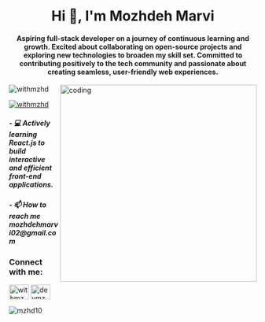 <h1 align="center">Hi 👋, I'm Mozhdeh Marvi</h1>
<h4 align="center">Aspiring full-stack developer on a journey of continuous learning and growth. Excited about collaborating on open-source projects and exploring new technologies to broaden my skill set. Committed to contributing positively to the tech community and passionate about creating seamless, user-friendly web experiences.</h4>

<img align="right" alt="coding" width="400" src="https://media.giphy.com/media/L1R1tvI9svkIWwpVYr/giphy.gif" >

<p align="left"> <img src="https://komarev.com/ghpvc/?username=withmzhd&label=Profile%20views&color=0e75b6&style=flat" alt="withmzhd" /> </p>

<p align="left"> <a href="https://twitter.com/withmzhd" target="blank"><img src="https://img.shields.io/twitter/follow/withmzhd?logo=twitter&style=for-the-badge" alt="withmzhd" /></a> </p>

<h5>- 💻 Actively learning <strong>React.js</strong> to build interactive and efficient front-end applications.</h5>

<h5>- 📫 How to reach me <strong>mozhdehmarvi02@gmail.com</strong></h5>

<h3 align="left">Connect with me:</h3>
<p align="left">
<a href="https://twitter.com/withmzhd" target="blank"><img align="center" src="https://raw.githubusercontent.com/rahuldkjain/github-profile-readme-generator/master/src/images/icons/Social/twitter.svg" alt="withmzhd" height="30" width="40" /></a>
<a href="https://instagram.com/devmzhd" target="blank"><img align="center" src="https://raw.githubusercontent.com/rahuldkjain/github-profile-readme-generator/master/src/images/icons/Social/instagram.svg" alt="devmzhd" height="30" width="40" /></a>
</p>



<img align="left" src="https://github-readme-stats.vercel.app/api/top-langs?username=mzhd10&show_icons=true&locale=en&layout=compact" alt="mzhd10" />


